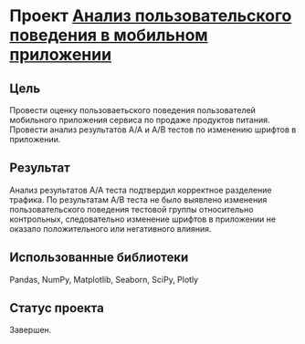 # Проект <a href="https://nbviewer.jupyter.org/github/mogfl/Projects/blob/master/09.%20%D0%90%D0%BD%D0%B0%D0%BB%D0%B8%D0%B7%20%D0%BF%D0%BE%D0%BB%D1%8C%D0%B7%D0%BE%D0%B2%D0%B0%D1%82%D0%B5%D0%BB%D1%8C%D1%81%D0%BA%D0%BE%D0%B3%D0%BE%20%D0%BF%D0%BE%D0%B2%D0%B5%D0%B4%D0%B5%D0%BD%D0%B8%D1%8F%20%D0%B2%20%D0%BC%D0%BE%D0%B1%D0%B8%D0%BB%D1%8C%D0%BD%D0%BE%D0%BC%20%D0%BF%D1%80%D0%B8%D0%BB%D0%BE%D0%B6%D0%B5%D0%BD%D0%B8%D0%B8/%D0%90%D0%BD%D0%B0%D0%BB%D0%B8%D0%B7%20%D0%BF%D0%BE%D0%BB%D1%8C%D0%B7%D0%BE%D0%B2%D0%B0%D1%82%D0%B5%D0%BB%D1%8C%D1%81%D0%BA%D0%BE%D0%B3%D0%BE%20%D0%BF%D0%BE%D0%B2%D0%B5%D0%B4%D0%B5%D0%BD%D0%B8%D1%8F%20%D0%B2%20%D0%BC%D0%BE%D0%B1%D0%B8%D0%BB%D1%8C%D0%BD%D0%BE%D0%BC%20%D0%BF%D1%80%D0%B8%D0%BB%D0%BE%D0%B6%D0%B5%D0%BD%D0%B8%D0%B8.ipynb">Анализ пользовательского поведения в мобильном приложении</a>
 
 ## Цель
Провести оценку пользоваетьского поведения пользователей мобильного приложения сервиса по продаже продуктов питания. Провести анализ результатов А/А и А/B тестов по изменению шрифтов в приложении.

 ## Результат
 Анализ результатов A/A теста подтвердил корректное разделение трафика. По результатам A/B теста не было выявлено изменения пользовательского поведения тестовой группы относительно контрольных, следовательно изменение шрифтов в приложении не оказало положительного или негативного влияния.
 
  ## Использованные библиотеки
Pandas, NumPy, Matplotlib, Seaborn, SciPy, Plotly
 
 ## Статус проекта
 Завершен.
